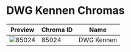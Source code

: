 # DWG Kennen Chromas

| Preview | Chroma ID | Name |
|---------|-----------|------|
| ![85024](https://raw.communitydragon.org/latest/plugins/rcp-be-lol-game-data/global/default/v1/champion-chroma-images/85/85024.png) | 85024 | DWG Kennen |